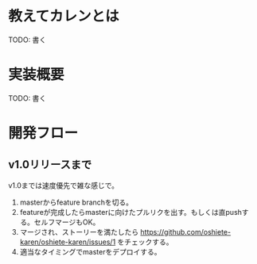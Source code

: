# 教えてカレンとは

TODO: 書く

# 実装概要

TODO: 書く

# 開発フロー

## v1.0リリースまで

v1.0までは速度優先で雑な感じで。

1. masterからfeature branchを切る。
2. featureが完成したらmasterに向けたプルリクを出す。もしくは直pushする。セルフマージもOK。
3. マージされ、ストーリーを満たしたら https://github.com/oshiete-karen/oshiete-karen/issues/1 をチェックする。
4. 適当なタイミングでmasterをデプロイする。
